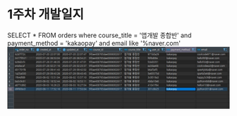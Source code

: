 # 1주차 개발일지


SELECT * FROM orders where course_title = '앱개발 종합반' and payment_method = 'kakaopay' and email like '%naver.com'
<img src="https://github.com/wntjs2536/Sparta_Esay_SQL/blob/main/img/1%EC%A3%BC%EC%B0%A8%20%EA%B3%BC%EC%A0%9C.jpg?raw=true"/>

